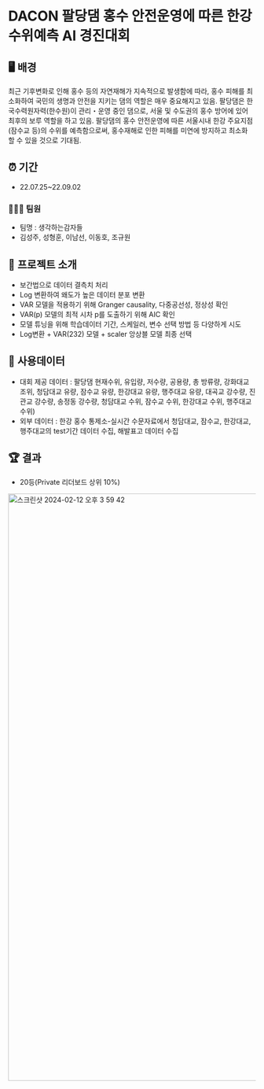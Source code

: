 # DACON 팔당댐 홍수 안전운영에 따른 한강 수위예측 AI 경진대회

## 🖥️ 배경
최근 기후변화로 인해 홍수 등의 자연재해가 지속적으로 발생함에 따라, 홍수 피해를 최소화하여 국민의 생명과 안전을 지키는 댐의 역할은 매우 중요해지고 있음.
팔당댐은 한국수력원자력(한수원)이 관리・운영 중인 댐으로, 서울 및 수도권의 홍수 방어에 있어 최후의 보루 역할을 하고 있음.
팔당댐의 홍수 안전운영에 따른 서울시내 한강 주요지점(잠수교 등)의 수위를 예측함으로써, 홍수재해로 인한 피해를 미연에 방지하고 최소화 할 수 있을 것으로 기대됨.

## ⏰ 기간
- 22.07.25~22.09.02
### 🧑‍🤝‍🧑 팀원
- 팀명 : 생각하는감자들
- 김성주, 성형훈, 이남선, 이동호, 조규원

## 📜 프로젝트 소개
- 보간법으로 데이터 결측치 처리
- Log 변환하여 왜도가 높은 데이터 분포 변환
- VAR 모델을 적용하기 위해 Granger causality, 다중공선성, 정상성 확인
- VAR(p) 모델의 최적 시차 p를 도출하기 위해 AIC 확인
- 모델 튜닝을 위해 학습데이터 기간, 스케일러, 변수 선택 방법 등 다양하게 시도
- Log변환 + VAR(232) 모델 + scaler 앙상블 모델 최종 선택

## 💽 사용데이터
- 대회 제공 데이터 : 팔당댐 현재수위, 유입량, 저수량, 공용량, 총 방류량, 강화대교 조위, 청담대교 유량, 잠수교 유량, 한강대교 유량, 행주대교 유량, 대곡교 강수량, 진관교 강수량, 송정동 강수량, 청담대교 수위, 잠수교 수위, 한강대교 수위, 행주대교 수위)
- 외부 데이터 : 한강 홍수 통제소-실시간 수문자료에서 청담대교, 잠수교, 한강대교, 행주대교의 test기간 데이터 수집, 해발표고 데이터 수집

## 🏆 결과
- 20등(Private 리더보드 상위 10%)
<img width="1194" alt="스크린샷 2024-02-12 오후 3 59 42" src="https://github.com/seongjuu/Paldang/assets/118152532/ae4ed3b4-6353-4424-ac43-9f1c8c44d957">

